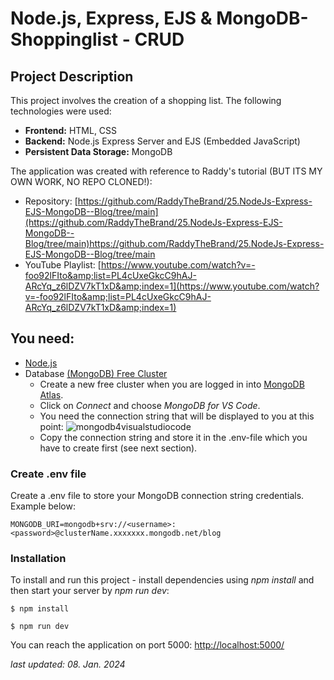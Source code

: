 # Node.js, Express, EJS & MongoDB- Shoppinglist - CRUD

## Project Description
This project involves the creation of a shopping list. The following technologies were used:

- **Frontend:** HTML, CSS
- **Backend:** Node.js Express Server and EJS (Embedded JavaScript)
- **Persistent Data Storage:** MongoDB

The application was created with reference to Raddy's tutorial (BUT ITS MY OWN WORK, NO REPO CLONED!): 

- Repository: [https://github.com/RaddyTheBrand/25.NodeJs-Express-EJS-MongoDB--Blog/tree/main](https://github.com/RaddyTheBrand/25.NodeJs-Express-EJS-MongoDB--Blog/tree/main)https://github.com/RaddyTheBrand/25.NodeJs-Express-EJS-MongoDB--Blog/tree/main
- YouTube Playlist: [https://www.youtube.com/watch?v=-foo92lFIto&amp;list=PL4cUxeGkcC9hAJ-ARcYq_z6lDZV7kT1xD&amp;index=1](https://www.youtube.com/watch?v=-foo92lFIto&amp;list=PL4cUxeGkcC9hAJ-ARcYq_z6lDZV7kT1xD&amp;index=1)


## You need:
- [Node.js](https://nodejs.org/en)
- Database [(MongoDB) Free Cluster](https://www.mongodb.com/de-de/cloud/atlas/register)
  - Create a new free cluster when you are logged in into [MongoDB Atlas](https://account.mongodb.com/account/login).
  - Click on *Connect* and choose *MongoDB for VS Code*.
  - You need the connection string that will be displayed to you at this point:
    ![mongodb4visualstudiocode](https://github.com/R0binH/Node.js-Express-EJS-MongoDB-Blog-CRUD/assets/103598226/b169bb4a-d869-420c-a4c0-ffd6785cb298)
  - Copy the connection string and store it in the .env-file which you have to create first (see next section). 

### Create .env file
Create a .env file to store your MongoDB connection string credentials. Example below:

`MONGODB_URI=mongodb+srv://<username>:<password>@clusterName.xxxxxxx.mongodb.net/blog`


### Installation
To install and run this project - install dependencies using *npm install* and then start your server by *npm run dev*:

`$ npm install`

`$ npm run dev`

You can reach the application on port 5000: [http://localhost:5000/](http://localhost:5000/)


*last updated: 08. Jan. 2024*
